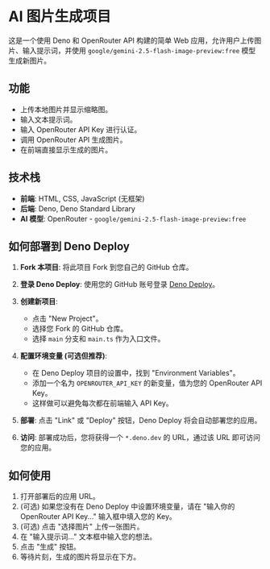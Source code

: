 # AI 图片生成项目

这是一个使用 Deno 和 OpenRouter API 构建的简单 Web 应用，允许用户上传图片、输入提示词，并使用 `google/gemini-2.5-flash-image-preview:free` 模型生成新图片。

## 功能

- 上传本地图片并显示缩略图。
- 输入文本提示词。
- 输入 OpenRouter API Key 进行认证。
- 调用 OpenRouter API 生成图片。
- 在前端直接显示生成的图片。

## 技术栈

- **前端**: HTML, CSS, JavaScript (无框架)
- **后端**: Deno, Deno Standard Library
- **AI 模型**: OpenRouter - `google/gemini-2.5-flash-image-preview:free`

## 如何部署到 Deno Deploy

1.  **Fork 本项目**: 将此项目 Fork 到您自己的 GitHub 仓库。

2.  **登录 Deno Deploy**: 使用您的 GitHub 账号登录 [Deno Deploy](https://dash.deno.com/account/overview)。

3.  **创建新项目**: 
    - 点击 "New Project"。
    - 选择您 Fork 的 GitHub 仓库。
    - 选择 `main` 分支和 `main.ts` 作为入口文件。

4.  **配置环境变量 (可选但推荐)**:
    - 在 Deno Deploy 项目的设置中，找到 "Environment Variables"。
    - 添加一个名为 `OPENROUTER_API_KEY` 的新变量，值为您的 OpenRouter API Key。
    - 这样做可以避免每次都在前端输入 API Key。

5.  **部署**: 点击 "Link" 或 "Deploy" 按钮，Deno Deploy 将会自动部署您的应用。

6.  **访问**: 部署成功后，您将获得一个 `*.deno.dev` 的 URL，通过该 URL 即可访问您的应用。

## 如何使用

1.  打开部署后的应用 URL。
2.  (可选) 如果您没有在 Deno Deploy 中设置环境变量，请在 "输入你的 OpenRouter API Key..." 输入框中填入您的 Key。
3.  (可选) 点击 "选择图片" 上传一张图片。
4.  在 "输入提示词..." 文本框中输入您的想法。
5.  点击 "生成" 按钮。
6.  等待片刻，生成的图片将显示在下方。
